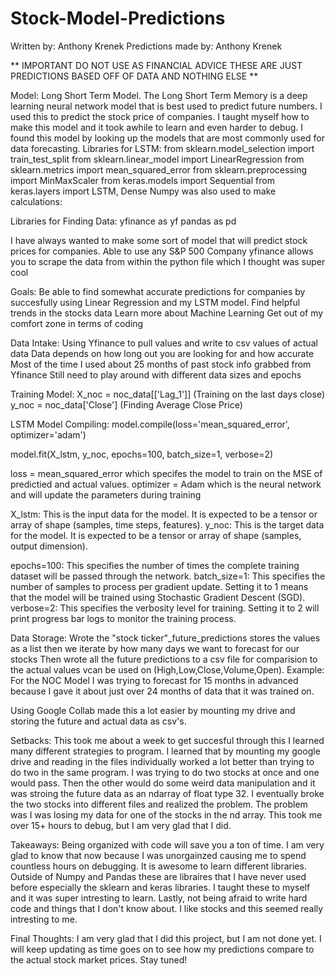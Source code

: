 # Stock-Model-Predictions
Written by: Anthony Krenek
Predictions made by: Anthony Krenek


** IMPORTANT DO NOT USE AS FINANCIAL ADVICE THESE ARE JUST PREDICTIONS BASED OFF OF DATA AND NOTHING ELSE **


Model: Long Short Term Model.
The Long Short Term Memory is a deep learning neural network model that is best used to predict future numbers. I used this to predict the stock price of companies. I taught myself how to make this model and it took awhile to learn and even harder to debug.
I found this model by looking up the models that are most commonly used for data forecasting. 
Libraries for LSTM: 
from sklearn.model_selection import train_test_split
from sklearn.linear_model import LinearRegression
from sklearn.metrics import mean_squared_error
from sklearn.preprocessing import MinMaxScaler
from keras.models import Sequential
from keras.layers import LSTM, Dense
Numpy was also used to make calculations: 

Libraries for Finding Data: 
yfinance as yf 
pandas as pd 

I have always wanted to make some sort of model that will predict stock prices for companies. Able to use any S&P 500 Company
yfinance allows you to scrape the data from within the python file which I thought was super cool



Goals: 
Be able to find somewhat accurate predictions for companies by succesfully using Linear Regression and my LSTM model. 
Find helpful trends in the stocks data 
Learn more about Machine Learning
Get out of my comfort zone in terms of coding 

Data Intake: 
Using Yfinance to pull values and write to csv values of actual data
Data depends on how long out you are looking for and how accurate
Most of the time I used about 25 months of past stock info grabbed from Yfinance 
Still need to play around with different data sizes and epochs 

Training Model: 
X_noc = noc_data[['Lag_1']] (Training on the last days close) 
y_noc = noc_data['Close'] (Finding Average Close Price)

LSTM Model Compiling: 
model.compile(loss='mean_squared_error', optimizer='adam')

model.fit(X_lstm, y_noc, epochs=100, batch_size=1, verbose=2)


loss = mean_squared_error which specifes the model to train on the MSE of predictied and actual values.
optimizer = Adam which is the neural network and will update the parameters during training 

X_lstm: This is the input data for the model. It is expected to be a tensor or array of shape (samples, time steps, features).
y_noc: This is the target data for the model. It is expected to be a tensor or array of shape (samples, output dimension).

epochs=100: This specifies the number of times the complete training dataset will be passed through the network.
batch_size=1: This specifies the number of samples to process per gradient update. Setting it to 1 means that the model will be trained using Stochastic Gradient Descent (SGD).
verbose=2: This specifies the verbosity level for training. Setting it to 2 will print progress bar logs to monitor the training process.

Data Storage: 
Wrote the "stock ticker"_future_predictions stores the values as a list then we iterate by how many days we want to forecast for our stocks
Then wrote all the future predictions to a csv file for comparision to the actual values vcan be used on (High,Low,Close,Volume,Open).
Example: 
For the NOC Model I was trying to forecast for 15 months in advanced because I gave it about just over 24 months of data that it was trained on. 

Using Google Collab made this a lot easier by mounting my drive and storing the future and actual data as csv's. 

Setbacks: 
This took me about a week to get succesful through this I learned many different strategies to program.
I learned that by mounting my google drive and reading in the files individually worked a lot better than trying to do two in the same program. I was trying to do two stocks at once and one would pass. Then the other would do some weird data manipulation and it was stroing the future data as an ndarray of float type 32. I eventually broke the two stocks into different files and realized the problem. The problem was I was losing my data for one of the stocks in the nd array. This took me over 15+ hours to debug, but I am very glad that I did. 

Takeaways: 
Being organized with code will save you a ton of time. I am very glad to know that now because I was unorgainzed causing me to spend countless hours on debugging. 
It is awesome to learn different libraries. Outside of Numpy and Pandas these are libraires that I have never used before especially the sklearn and keras libraries. I taught these to myself and it was super intresting to learn. 
Lastly, not being afraid to write hard code and things that I don't know about. I like stocks and this seemed really intresting to me. 

Final Thoughts:
I am very glad that I did this project, but I am not done yet. I will keep updating as time goes on to see how my predictions compare to the actual stock market prices. Stay tuned!
